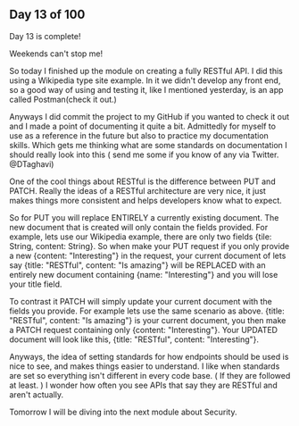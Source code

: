 Day 13 of 100
------------------


Day 13 is complete!

Weekends can't stop me!

So today I finished up the module on creating a fully RESTful API. I did this using a Wikipedia type site example.
In it we didn't develop any front end, so a good way of using and testing it, like I mentioned yesterday, is an app called Postman(check it out.)

Anyways I did commit the project to my GitHub if you wanted to check it out and I made a point of documenting it quite a bit. Admittedly for myself to use as a reference in the future but also to practice my documentation skills. Which gets me thinking what are some standards on documentation I should really look into this ( send me some if you know of any via Twitter. @DTaghavi)

One of the cool things about RESTful is the difference between PUT and PATCH. Really the ideas of a RESTful architecture are very nice, it just makes things more consistent and helps developers know what to expect.

So for PUT you will replace ENTIRELY a currently existing document. The new document that is created will only contain the fields provided. For example, lets use our Wikipedia example, there are only two fields {tile: String, content: String}. So when make your PUT request if you only provide a new {content: "Interesting"} in the request, your current document of lets say {title: "RESTful", content: "Is amazing"} will be REPLACED with an entirely new document containing {name: "Interesting"} and you will lose your title field.

To contrast it PATCH will simply update your current document with the fields you provide. For example lets use the same scenario as above. {title: "RESTful", content: "Is amazing"} is your current document, you then make a PATCH request containing only {content: "Interesting"}. Your UPDATED document will look like this, {title: "RESTful", content: "Interesting"}.

Anyways, the idea of setting standards for how endpoints should be used is nice to see, and makes things easier to understand. I like when standards are set so everything isn't different in every code base. ( If they are followed at least. ) I wonder how often you see APIs that say they are RESTful and aren't actually.

Tomorrow I will be diving into the next module about Security.
